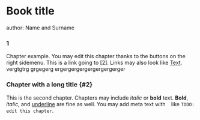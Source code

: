 # Book title
author: Name and Surname


### 1
Chapter example. You may edit this chapter thanks to the buttons on the right sidemenu.
This is a link going to [2]. Links may also look like [Text](#chapter).
vergtgtrg
grgegerg
ergergergergergergergerger


### Chapter with a long title {#2}
This is the second chapter. Chapters may include *italic* or **bold** text. <b>Bold</b>, <i>italic</i>, and <u>underline</u> are fine as well. You may add meta text with ` ` like `TODO: edit this chapter`.
